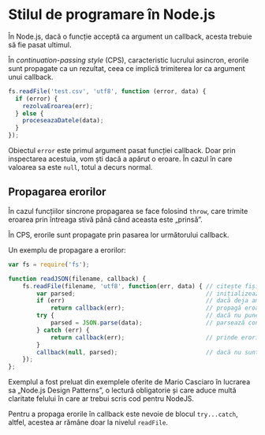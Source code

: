 # Stilul de programare în Node.js

În Node.js, dacă o funcție acceptă ca argument un callback, acesta trebuie să fie pasat ultimul.

În *continuation-passing style* (CPS), caracteristic lucrului asincron, erorile sunt propagate ca un rezultat, ceea ce implică trimiterea lor ca argument unui callback.

```js
fs.readFile('test.csv', 'utf8', function (error, data) {
  if (error) {
    rezolvaEroarea(err);
  } else {
    proceseazaDatele(data);
  }
});
```

Obiectul `error` este primul argument pasat funcției callback. Doar prin inspectarea acestuia, vom ști dacă a apărut o eroare. În cazul în care valoarea sa este `null`, totul a decurs normal.

## Propagarea erorilor

În cazul funcțiilor sincrone propagarea se face folosind `throw`, care trimite eroarea prin întreaga stivă până când aceasta este „prinsă”.

În CPS, erorile sunt propagate prin pasarea lor următorului callback.

Un exemplu de propagare a erorilor:

```js
var fs = require('fs');

function readJSON(filename, callback) {
    fs.readFile(filename, 'utf8', function(err, data) { // citește fișierul
        var parsed;                                     // inițializează o variabilă care va conține JSON-ul parsat
        if (err)                                        // dacă deja am erori, adica fișierul nu a fost găsit sau nu poate fi citit, fiind un binar
            return callback(err);                       // propagă eroarea în callback și returnează evaluarea acestuia.
        try {                                           // dacă nu punem parsarea într-un try-catch, erorile nu se vor propaga la callback, nu au mecanismul
            parsed = JSON.parse(data);                  // parsează conținutul
        } catch (err) {
            return callback(err);                       // prinde erorile de la parsare, pasează-le callback-ului și returnează evaluarea acestuia
        }
        callback(null, parsed);                         // dacă nu sunt erori, trimite fișierul parsat callback-ului
    });
};
```

Exemplul a fost preluat din exemplele oferite de Mario Casciaro în lucrarea sa „Node.js Design Patterns”, o lectură obligatorie și care aduce multă claritate felului în care ar trebui scris cod pentru NodeJS.

Pentru a propaga erorile în callback este nevoie de blocul `try...catch`, altfel, acestea ar rămâne doar la nivelul `readFile`.
